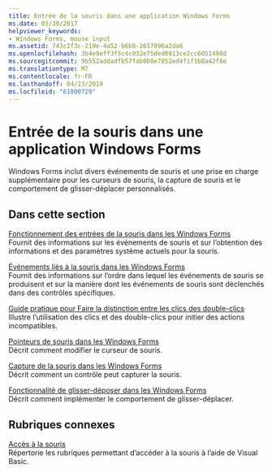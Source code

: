 ```yaml
---
title: Entrée de la souris dans une application Windows Forms
ms.date: 03/30/2017
helpviewer_keywords:
- Windows Forms, mouse input
ms.assetid: 743c2f3c-219e-4a52-b6b8-2657096a2da6
ms.openlocfilehash: 3b4e9eff3f5c4c032e75ded0913ce2cc6051498d
ms.sourcegitcommit: 9b552addadfb57fab0b9e7852ed4f1f1b8a42f8e
ms.translationtype: MT
ms.contentlocale: fr-FR
ms.lasthandoff: 04/23/2019
ms.locfileid: "61800729"
---
```

# <a name="mouse-input-in-a-windows-forms-application"></a>Entrée de la souris dans une application Windows Forms
Windows Forms inclut divers événements de souris et une prise en charge supplémentaire pour les curseurs de souris, la capture de souris et le comportement de glisser-déplacer personnalisés.  
  
## <a name="in-this-section"></a>Dans cette section  
 [Fonctionnement des entrées de la souris dans les Windows Forms](how-mouse-input-works-in-windows-forms.md)  
 Fournit des informations sur les événements de souris et sur l’obtention des informations et des paramètres système actuels pour la souris.  
  
 [Événements liés à la souris dans les Windows Forms](mouse-events-in-windows-forms.md)  
 Fournit des informations sur l’ordre dans lequel les événements de souris se produisent et sur la manière dont les événements de souris sont déclenchés dans des contrôles spécifiques.  
  
 [Guide pratique pour Faire la distinction entre les clics des double-clics](how-to-distinguish-between-clicks-and-double-clicks.md)  
 Illustre l’utilisation des clics et des double-clics pour initier des actions incompatibles.  
  
 [Pointeurs de souris dans les Windows Forms](mouse-pointers-in-windows-forms.md)  
 Décrit comment modifier le curseur de souris.  
  
 [Capture de la souris dans les Windows Forms](mouse-capture-in-windows-forms.md)  
 Décrit comment un contrôle peut capturer la souris.  
  
 [Fonctionnalité de glisser-déposer dans les Windows Forms](drag-and-drop-functionality-in-windows-forms.md)  
 Décrit comment implémenter le comportement de glisser-déplacer.  
  
## <a name="related-sections"></a>Rubriques connexes  
 [Accès à la souris](~/docs/visual-basic/developing-apps/programming/computer-resources/accessing-the-mouse.md)  
 Répertorie les rubriques permettant d’accéder à la souris à l’aide de Visual Basic.
